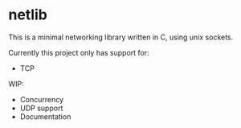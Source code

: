 # netlib

This is a minimal networking library written in C, using unix sockets.

Currently this project only has support for:
- TCP

WIP:
- Concurrency
- UDP support
- Documentation
